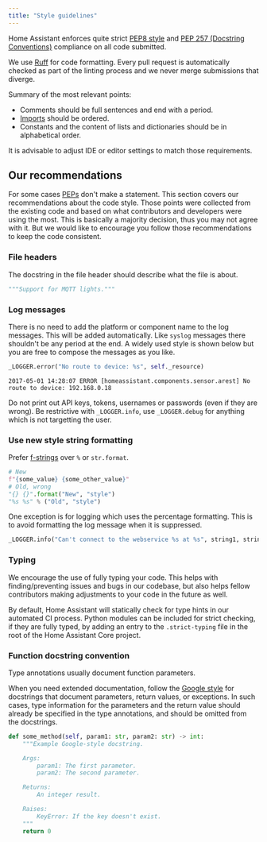```yaml
---
title: "Style guidelines"
---
```


Home Assistant enforces quite strict [PEP8 style](https://peps.python.org/pep-0008/) and [PEP 257 (Docstring Conventions)](https://peps.python.org/pep-0257/) compliance on all code submitted.

We use [Ruff](https://docs.astral.sh/ruff/) for code formatting. Every pull request is automatically checked as part of the linting process and we never merge submissions that diverge.

Summary of the most relevant points:

- Comments should be full sentences and end with a period.
- [Imports](https://peps.python.org/pep-0008/#imports) should be ordered.
- Constants and the content of lists and dictionaries should be in alphabetical order.

It is advisable to adjust IDE or editor settings to match those requirements.

## Our recommendations

For some cases [PEPs](https://peps.python.org/) don't make a statement. This section covers our recommendations about the code style. Those points were collected from the existing code and based on what contributors and developers were using the most. This is basically a majority decision, thus you may not agree with it. But we would like to encourage you follow those recommendations to keep the code consistent.

### File headers

The docstring in the file header should describe what the file is about.

```python
"""Support for MQTT lights."""
```

### Log messages

There is no need to add the platform or component name to the log messages. This will be added automatically. Like `syslog` messages there shouldn't be any period at the end. A widely used style is shown below but you are free to compose the messages as you like.

```python
_LOGGER.error("No route to device: %s", self._resource)
```

```log
2017-05-01 14:28:07 ERROR [homeassistant.components.sensor.arest] No route to device: 192.168.0.18
```

Do not print out API keys, tokens, usernames or passwords (even if they are wrong).
Be restrictive with `_LOGGER.info`, use `_LOGGER.debug` for anything which is not targetting the user.

### Use new style string formatting

Prefer [f-strings](https://docs.python.org/3/reference/lexical_analysis.html#f-strings) over `%` or `str.format`.

```python
# New
f"{some_value} {some_other_value}"
# Old, wrong
"{} {}".format("New", "style")
"%s %s" % ("Old", "style")
```

One exception is for logging which uses the percentage formatting. This is to avoid formatting the log message when it is suppressed.

```python
_LOGGER.info("Can't connect to the webservice %s at %s", string1, string2)
```

### Typing

We encourage the use of fully typing your code. This helps with finding/preventing issues and bugs in our codebase,
but also helps fellow contributors making adjustments to your code in the future as well.

By default, Home Assistant will statically check for type hints in our automated CI process.
Python modules can be included for strict checking, if they are fully typed, by adding an entry
to the `.strict-typing` file in the root of the Home Assistant Core project.

### Function docstring convention

Type annotations usually document function parameters.

When you need extended documentation, follow the [Google style](https://google.github.io/styleguide/pyguide.html#383-functions-and-methods)
for docstrings that document parameters, return values, or exceptions. In such cases, type information for the parameters and the return value
should already be specified in the type annotations, and should be omitted from the docstrings.

```python
def some_method(self, param1: str, param2: str) -> int:
    """Example Google-style docstring.

    Args:
        param1: The first parameter.
        param2: The second parameter.

    Returns:
        An integer result.

    Raises:
        KeyError: If the key doesn't exist.
    """
    return 0
```
